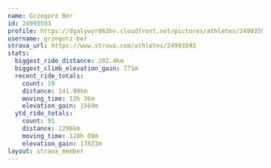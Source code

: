 ```yaml
---
name: Grzegorz Ber
id: 24993593
profile: https://dgalywyr863hv.cloudfront.net/pictures/athletes/24993593/7453165/11/large.jpg
username: grzegorz-ber
strava_url: https://www.strava.com/athletes/24993593
stats:
  biggest_ride_distance: 202.4km
  biggest_climb_elevation_gain: 771m
  recent_ride_totals:
    count: 19
    distance: 241.99km
    moving_time: 12h 36m
    elevation_gain: 1569m
  ytd_ride_totals:
    count: 91
    distance: 2296km
    moving_time: 128h 08m
    elevation_gain: 17823m
layout: strava_member
--- 
```

